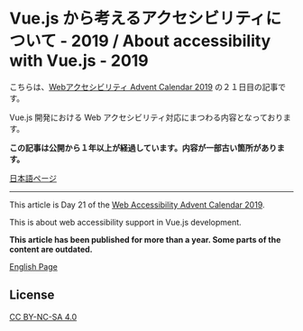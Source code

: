 # Vue.js から考えるアクセシビリティについて - 2019 / About accessibility with Vue.js - 2019

こちらは、[Webアクセシビリティ Advent Calendar 2019](https://adventar.org/calendars/3994) の２１日目の記事です。

Vue.js 開発における Web アクセシビリティ対応にまつわる内容となっております。

**この記事は公開から１年以上が経過しています。内容が一部古い箇所があります。**

[日本語ページ](https://yamanoku.net/vue-a11y-2019/ja/)

---

This article is Day 21 of the [Web Accessibility Advent Calendar 2019](https://adventar.org/calendars/3994).

This is about web accessibility support in Vue.js development.

**This article has been published for more than a year. Some parts of the content are outdated.**

[English Page](https://yamanoku.net/vue-a11y-2019/en/)

## License

[CC BY-NC-SA 4.0](./LICENSE)
